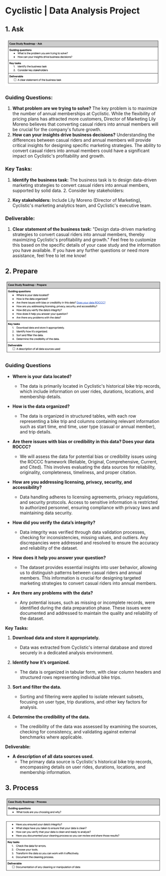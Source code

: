 # Cyclistic | Data Analysis Project

## 1. Ask

![Ask](/img/D1-Ask.png "Ask")

### Guiding Questions:

1. **What problem are we trying to solve?**
   The key problem is to maximize the number of annual memberships at Cyclistic. While the flexibility of pricing plans has attracted more customers, Director of Marketing Lily Moreno believes that converting casual riders into annual members will be crucial for the company's future growth.
2. **How can your insights drive business decisions?**
   Understanding the differences between casual riders and annual members will provide critical insights for designing specific marketing strategies. The ability to convert casual riders into annual members could have a significant impact on Cyclistic's profitability and growth.

### Key Tasks:

1. **Identify the business task:**
   The business task is to design data-driven marketing strategies to convert casual riders into annual members, supported by solid data. 2. Consider key stakeholders:

2. **Key stakeholders:**
   Include Lily Moreno (Director of Marketing), Cyclistic's marketing analytics team, and Cyclistic's executive team.

### Deliverable:

1. **Clear statement of the business task:**
   "Design data-driven marketing strategies to convert casual riders into annual members, thereby maximizing Cyclistic's profitability and growth."
   Feel free to customize this based on the specific details of your case study and the information you have available. If you have any further questions or need more assistance, feel free to let me know!

## 2. Prepare

![Prepare](/img/D2-Prepare.png "Prepare")

### Guiding Questions

- **Where is your data located?**

  - The data is primarily located in Cyclistic's historical bike trip records, which include information on user rides, durations, locations, and membership details.

- **How is the data organized?**

  - The data is organized in structured tables, with each row representing a bike trip and columns containing relevant information such as start time, end time, user type (casual or annual member), and trip details.

- **Are there issues with bias or credibility in this data? Does your data ROCCC?**

  - We will assess the data for potential bias or credibility issues using the ROCCC framework (Reliable, Original, Comprehensive, Current, and Cited). This involves evaluating the data sources for reliability, originality, completeness, timeliness, and proper citation.

- **How are you addressing licensing, privacy, security, and accessibility?**

  - Data handling adheres to licensing agreements, privacy regulations, and security protocols. Access to sensitive information is restricted to authorized personnel, ensuring compliance with privacy laws and maintaining data security.

- **How did you verify the data’s integrity?**

  - Data integrity was verified through data validation processes, checking for inconsistencies, missing values, and outliers. Any discrepancies were addressed and resolved to ensure the accuracy and reliability of the dataset.

- **How does it help you answer your question?**

  - The dataset provides essential insights into user behavior, allowing us to distinguish patterns between casual riders and annual members. This information is crucial for designing targeted marketing strategies to convert casual riders into annual members.

- **Are there any problems with the data?**
  - Any potential issues, such as missing or incomplete records, were identified during the data preparation phase. These issues were documented and addressed to maintain the quality and reliability of the dataset.

**Key Tasks:**

1. **Download data and store it appropriately.**

   - Data was extracted from Cyclistic's internal database and stored securely in a dedicated analysis environment.

2. **Identify how it’s organized.**

   - The data is organized in tabular form, with clear column headers and structured rows representing individual bike trips.

3. **Sort and filter the data.**

   - Sorting and filtering were applied to isolate relevant subsets, focusing on user type, trip durations, and other key factors for analysis.

4. **Determine the credibility of the data.**
   - The credibility of the data was assessed by examining the sources, checking for consistency, and validating against external benchmarks where applicable.

**Deliverable:**

- **A description of all data sources used.**
  - The primary data source is Cyclistic's historical bike trip records, encompassing details on user rides, durations, locations, and membership information.

## 3. Process

![Process](/img/D3-Process1.png "Process")
![Process](/img/D3-Process2.png "Process")
